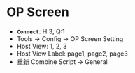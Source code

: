 # OP Screen
- __`Connect`__: H:3, Q:1
- Tools -> Config -> OP Screen Setting
- Host View: 1, 2, 3
- Host View Label: page1, page2, page3
- 重新 Combine Script -> General